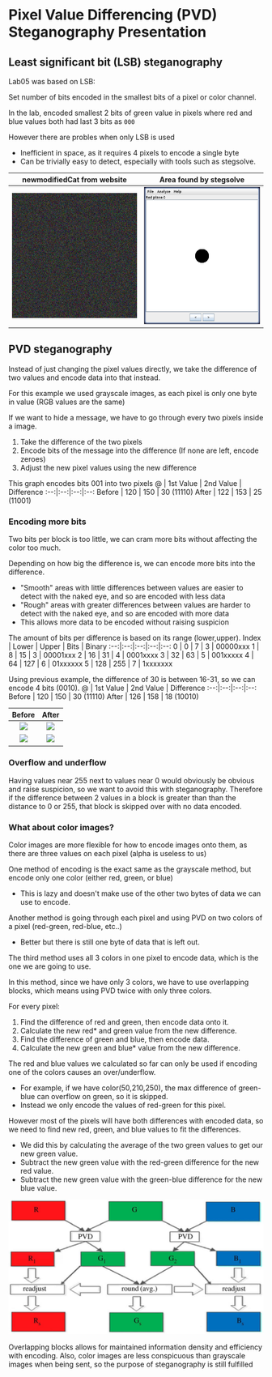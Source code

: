# Pixel Value Differencing (PVD) Steganography Presentation

## Least significant bit (LSB) steganography
Lab05 was based on LSB:

Set number of bits encoded in the smallest bits of a pixel or color channel.

In the lab, encoded smallest 2 bits of green value in pixels where red and blue values both had last 3 bits as `000`

However there are probles when only LSB is used
  - Inefficient in space, as it requires 4 pixels to encode a single byte
  - Can be trivially easy to detect, especially with tools such as stegsolve.

newmodifiedCat from website |  Area found by stegsolve
:-------------------------:|:-------------------------:
![](imgs/newmodifiedCat.png)  |  ![](imgs/modStego.png)  

## PVD steganography
Instead of just changing the pixel values directly, we take the difference of two values and encode data into that instead.

For this example we used grayscale images, as each pixel is only one byte in value (RGB values are the same)

If we want to hide a message, we have to go through every two pixels inside a image.
1. Take the difference of the two pixels
2. Encode bits of the message into the difference (If none are left, encode zeroes)
3. Adjust the new pixel values using the new difference

This graph encodes bits 001 into two pixels
@ | 1st Value | 2nd Value | Difference
:--:|:--:|:--:|:--:
Before | 120 | 150 | 30 (11110) 
After  | 122 | 153 | 25 (11001)

### Encoding more bits
Two bits per block is too little, we can cram more bits without affecting the color too much.

Depending on how big the difference is, we can encode more bits into the difference.
- "Smooth" areas with little differences between values are easier to detect with the naked eye, and so are encoded with less data
- "Rough" areas with greater differences between values are harder to detect with the naked eye, and so are encoded with more data
- This allows more data to be encoded without raising suspicion

The amount of bits per difference is based on its range (lower,upper).
Index | Lower | Upper | Bits | Binary
:--:|:--:|:--:|:--:|:--:
0 | 0 | 7 | 3 | 00000xxx
1 | 8 | 15 | 3 | 00001xxx
2 | 16 | 31 | 4 | 0001xxxx
3 | 32 | 63 | 5 | 001xxxxx
4 | 64 | 127 | 6 | 01xxxxxx
5 | 128 | 255 | 7 | 1xxxxxxx

Using previous example, the difference of 30 is between 16-31, so we can encode 4 bits (0010).
@ | 1st Value | 2nd Value | Difference
:--:|:--:|:--:|:--:
Before | 120 | 150 | 30 (11110) 
After  | 126 | 158 | 18 (10010)

Before | After
:--:|:--:
![](https://placehold.co/15x15/787878/787878.png) | ![](https://placehold.co/15x15/7E7E7E/7E7E7E.png)
![](https://placehold.co/15x15/969696/969696.png) | ![](https://placehold.co/15x15/9E9E9E/9E9E9E.png)

### Overflow and underflow
Having values near 255 next to values near 0 would obviously be obvious and raise suspicion, so we want to avoid this with steganography.
Therefore if the difference between 2 values in a block is greater than than the distance to 0 or 255, that block is skipped over with no data encoded.

### What about color images?
Color images are more flexible for how to encode images onto them, as there are three values on each pixel (alpha is useless to us)

One method of encoding is the exact same as the grayscale method, but encode only one color (either red, green, or blue)
* This is lazy and doesn't make use of the other two bytes of data we can use to encode.

Another method is going through each pixel and using PVD on two colors of a pixel (red-green, red-blue, etc..)
* Better but there is still one byte of data that is left out. 

The third method uses all 3 colors in one pixel to encode data, which is the one we are going to use.

In this method, since we have only 3 colors, we have to use overlapping blocks, which means using PVD twice with only three colors.

For every pixel:
1. Find the difference of red and green, then encode data onto it.
2. Calculate the new red* and green value from the new difference.
3. Find the difference of green and blue, then encode data.
4. Calculate the new green and blue* value from the new difference.

The red and blue values we calculated so far can only be used if encoding one of the colors causes an over/underflow.
* For example, if we have color(50,210,250), the max difference of green-blue can overflow on green, so it is skipped.
* Instead we only encode the values of red-green for this pixel.

However most of the pixels will have both differences with encoded data, so we need to find new red, green, and blue values to fit the differences.

* We did this by calculating the average of the two green values to get our new green value.
* Subtract the new green value with the red-green difference for the new red value.
* Subtract the new green value with the green-blue difference for the new blue value.

<img src="imgs/rsos161066f04.jpg" width="640">

Overlapping blocks allows for maintained information density and efficiency with encoding. Also, color images are less conspicuous than grayscale images when being sent, so the purpose of steganography is still fulfilled

